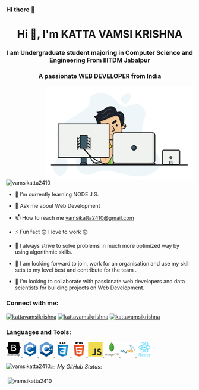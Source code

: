 ### Hi there 👋

<h1 align="center">Hi 👋, I'm KATTA VAMSI KRISHNA</h1>
<h3 align="center">I am Undergraduate student majoring in Computer Science and Engineering From IIITDM Jabalpur</h3>
<h3 align="center">A passionate WEB DEVELOPER from India</h3>
<img src="https://raw.githubusercontent.com/rajpratyush/rajpratyush/master/me_1.gif" alt="Coding"  width="400px" align="right"/>

<p align="left"> <img src="https://komarev.com/ghpvc/?username=vamsikatta2410&label=Profile%20views&color=0e75b6&style=flat" alt="vamsikatta2410" /> </p>

- 🌱 I’m currently learning NODE J.S.

- 💬 Ask me about Web Development

- 📫 How to reach me vamsikatta2410@gmail.com

- ⚡ Fun fact 🙃 I love to work 🙃

- 🤔 I always strive to solve problems in much more optimized way by using algorithmic skills.

- 🙂 I am looking forward to join, work for an organisation and use my skill sets to my level best and contribute for the team .

- 👯 I’m looking to collaborate with passionate web developers  and data scientists for building projects on Web Development.


<h3 align="left">Connect with me:</h3>
<p align="left">
<a href="https://www.linkedin.com/in/vamsikrishnakatta/" target="blank"><img align="center" src="http://surl.li/gjuor" alt="kattavamsikrishna" height="50" width="50" /></a>
<a href="https://www.instagram.com/vamsi629/?next=%2F" target="blank"><img align="center" src="http://surl.li/gjumo" alt="kattavamsikrishna" height="50" width="50" /></a>
<a href="https://twitter.com/vamsiKr84522304" target="blank"><img align="center" src="http://surl.li/glqze" alt="kattavamsikrishna" height="50" width="50" /></a>

<h3 align="left">Languages and Tools:</h3>
<p align="left"> <a href="https://getbootstrap.com" target="_blank" rel="noreferrer"> <img src="https://raw.githubusercontent.com/devicons/devicon/master/icons/bootstrap/bootstrap-plain-wordmark.svg" alt="bootstrap" width="40" height="40"/> </a> <a href="https://www.cprogramming.com/" target="_blank" rel="noreferrer"> <img src="https://raw.githubusercontent.com/devicons/devicon/master/icons/c/c-original.svg" alt="c" width="40" height="40"/> </a> <a href="https://www.w3schools.com/cpp/" target="_blank" rel="noreferrer"> <img src="https://raw.githubusercontent.com/devicons/devicon/master/icons/cplusplus/cplusplus-original.svg" alt="cplusplus" width="40" height="40"/> </a> <a href="https://www.w3schools.com/css/" target="_blank" rel="noreferrer"> <img src="https://raw.githubusercontent.com/devicons/devicon/master/icons/css3/css3-original-wordmark.svg" alt="css3" width="40" height="40"/> </a> <a href="https://www.w3.org/html/" target="_blank" rel="noreferrer"> <img src="https://raw.githubusercontent.com/devicons/devicon/master/icons/html5/html5-original-wordmark.svg" alt="html5" width="40" height="40"/> </a> <a href="https://developer.mozilla.org/en-US/docs/Web/JavaScript" target="_blank" rel="noreferrer"> <img src="https://raw.githubusercontent.com/devicons/devicon/master/icons/javascript/javascript-original.svg" alt="javascript" width="40" height="40"/> </a> <a href="https://www.mongodb.com/" target="_blank" rel="noreferrer"> <img src="https://raw.githubusercontent.com/devicons/devicon/master/icons/mongodb/mongodb-original-wordmark.svg" alt="mongodb" width="40" height="40"/> </a> <a href="https://www.mysql.com/" target="_blank" rel="noreferrer"> <img src="https://raw.githubusercontent.com/devicons/devicon/master/icons/mysql/mysql-original-wordmark.svg" alt="mysql" width="40" height="40"/> </a> </a> <a href="https://reactjs.org/" target="_blank" rel="noreferrer"> <img src="https://raw.githubusercontent.com/devicons/devicon/master/icons/react/react-original-wordmark.svg" alt="react" width="40" height="40"/> </a> </p>

 <p><img align="left" src="https://github-readme-stats.vercel.app/api/top-langs?username=vamsikatta2410&show_icons=true&locale=en&layout=compact" alt="vamsikatta2410" /></p>

📈 *My GitHub Status*:  
 <p>&nbsp;<img align="center" src="https://github-readme-stats.vercel.app/api?username=vamsikatta2410&show_icons=true&locale=en" alt="vamsikatta2410" /></p>
